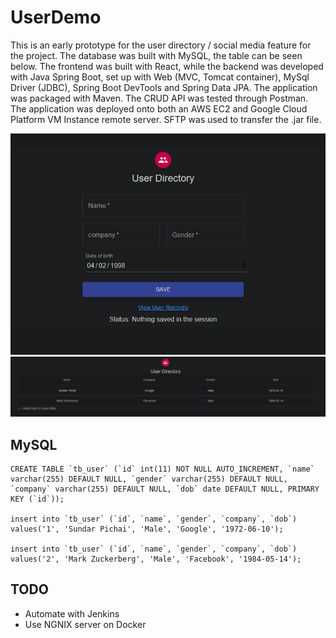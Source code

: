 # UserDemo
This is an early prototype for the user directory / social media feature for the project.
The database was built with MySQL, the table can be seen below.
The frontend was built with React, while the backend was developed with Java Spring Boot, set up with Web (MVC, Tomcat container), 
MySql Driver (JDBC), Spring Boot DevTools and Spring Data JPA.
The application was packaged with Maven.
The CRUD API was tested through Postman.
The application was deployed onto both an AWS EC2 and Google Cloud Platform VM Instance remote server.
SFTP was used to transfer the .jar file.

![](mainpage.png)
![](directory.png)

## MySQL
```
CREATE TABLE `tb_user` (`id` int(11) NOT NULL AUTO_INCREMENT, `name`
varchar(255) DEFAULT NULL, `gender` varchar(255) DEFAULT NULL,
`company` varchar(255) DEFAULT NULL, `dob` date DEFAULT NULL, PRIMARY KEY (`id`));

insert into `tb_user` (`id`, `name`, `gender`, `company`, `dob`)
values('1', 'Sundar Pichai', 'Male', 'Google', '1972-06-10');

insert into `tb_user` (`id`, `name`, `gender`, `company`, `dob`)
values('2', 'Mark Zuckerberg', 'Male', 'Facebook', '1984-05-14');

```

## TODO
- Automate with Jenkins
- Use NGNIX server on Docker
